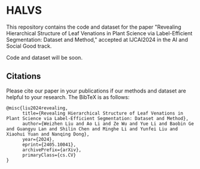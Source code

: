 # HALVS


This repository contains the code and dataset for the paper "Revealing Hierarchical Structure of Leaf Venations in Plant Science via Label-Efficient Segmentation: Dataset and Method," accepted at IJCAI2024 in the AI and Social Good track.

Code and dataset will be soon.

## Citations
Please cite our paper in your publications if our methods and dataset are helpful to your research. The BibTeX is as follows:
~~~
@misc{liu2024revealing,
      title={Revealing Hierarchical Structure of Leaf Venations in Plant Science via Label-Efficient Segmentation: Dataset and Method}, 
      author={Weizhen Liu and Ao Li and Ze Wu and Yue Li and Baobin Ge and Guangyu Lan and Shilin Chen and Minghe Li and Yunfei Liu and Xiaohui Yuan and Nanqing Dong},
      year={2024},
      eprint={2405.10041},
      archivePrefix={arXiv},
      primaryClass={cs.CV}
}
